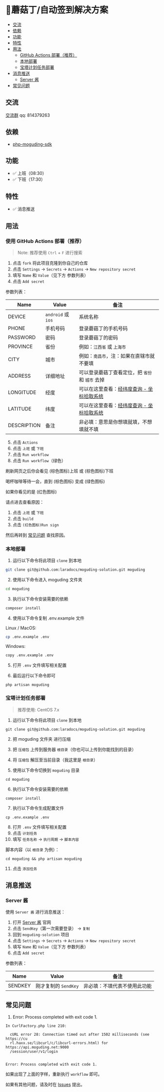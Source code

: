 # 🍄蘑菇丁/自动签到解决方案

- [交流](#comminicate)
- [依赖](#depend)
- [功能](#feature)
- [特性](#peculiarity)
- [用法](#usage)
    - [GitHub Actions 部署（推荐）](#github-actions)
    - [本地部署](#local)
    - [宝塔计划任务部署](#bt-task)
- [消息推送](#message-push)
    - [Server 酱](#server-sct)
- [常见问题](#faq)

<a name="comminicate"></a>
## 交流

[交流群](https://qm.qq.com/cgi-bin/qm/qr?k=zbymM6W3sUh11Sjx9ZVDo8vbwL2YpWkL&jump_from=webapi) qq: 814379263

<a name="depend"></a>
## 依赖

- [php-moguding-sdk](https://github.com/laradocs/php-moguding-sdk)

<a name="feature"></a>
## 功能

- ✅ 上班（08:30）
- ✅ 下班（17:30）

<a name="peculiarity"></a>
## 特性

- ✅ 消息推送

<a name="usage"></a>
## 用法

<a name="github-actions"></a>
### 使用 GitHub Actions 部署（推荐）

> Note: 推荐使用 `Ctrl` + `F` 进行搜索

1. 点击 `fork` 将此项目克隆到你自己的仓库
2. 点击 `Settings` -> `Secrets` -> `Actions` -> `New repository secret`
3. 填写 `Name` 和 `Value`（见下方 参数列表）
4. 点击 `Add secret`

参数列表：

| Name         | Value             | 备注                                                   |
|--------------|-------------------|------------------------------------------------------|
| DEVICE       | `android` 或 `ios` | 系统名称                                                 |
| PHONE        | 手机号码              | 登录蘑菇丁的手机号码                                           |
| PASSWORD     | 密码                | 登录蘑菇丁的密码                                             |
| PROVINCE     | 省份                | 例如：`江西省` 或 `上海市`                                     |
| CITY         | 城市                | 例如：`南昌市`，注：如果在直辖市就不要填                                |
| ADDRESS      | 详细地址              | 可以登录蘑菇丁查看定位，把 `省份` 和 `城市` 去掉                         |
| LONGITUDE    | 经度                | 可以在这里查看：[经纬度查询 - 坐标拾取系统](https://jingweidu.bmcx.com) |
| LATITUDE     | 纬度                | 可以在这里查看：[经纬度查询 - 坐标拾取系统](https://jingweidu.bmcx.com) |
| DESCRIPTION  | 备注                | 非必填：意思是你想填就填，不想填就不填                                  |

5. 点击 `Actions`
6. 点击 `上班` 或 `下班`
7. 点击 `Run workflow`
8. 点击 `Run workflow`（绿色）

刷新网页之后你会看见 (棕色图标)上班 或 (棕色图标)下班

喝杯咖啡等待一会，直到 (棕色图标) 变成 (绿色图标)

如果你看见的是 (红色图标)

请点进去查看原因：

1. 点击 `上班` 或 `下班`
2. 点击 `build`
3. 点击 `(红色图标)Run sign`

然后再转到 [常见问题](#faq) 查找原因。

<a name="local"></a>
### 本地部署

1. 运行以下命令将此项目 `clone` 到本地
```bash
git clone git@github.com:laradocs/moguding-solution.git moguding
```

2. 使用以下命令进入 moguding 文件夹
```bash
cd moguding
```

3. 执行以下命令安装需要的依赖
```bash
composer install
```

4. 使用以下命令复制 .env.example 文件

Linux / MacOS:
```bash
cp .env.example .env
```

Windows:
```bash
copy .env.example .env
```

5. 打开 `.env` 文件填写相关配置

6. 最后运行以下命令即可
```bash
php artisan moguding
```

<a name="bt-task"></a>
### 宝塔计划任务部署

> 推荐使用: CentOS 7.x

1. 运行以下命令将此项目 `clone` 到本地
```
git clone git@github.com:laradocs/moguding-solution.git moguding
```
2. 把 moguding 文件夹 进行压缩

3. 把 `压缩包` 上传到服务器 `根目录`（你也可以上传到你能找到的目录）
4. 将 `压缩包` 解压至当前目录（我这里是 `根目录`）
5. 使用以下命令切换到 `moguding` 目录
```
cd moguding
```
6. 执行以下命令安装需要的依赖
```
composer install
```

7. 执行以下命令生成配置文件
```
cp .env.example .env
```
8. 打开 `.env` 文件填写相关配置
9. 点击 `计划任务`
10. 填写 `任务名称` -> `执行周期` -> `脚本内容`

脚本内容（以 `根目录` 为例）：
```
cd moguding && php artisan moguding
```

11. 点击 `添加任务`

<a name="message-push"></a>
## 消息推送

<a name="server-sct"></a>
### Server 酱

使用 `Server 酱` 进行消息推送：

1. 打开 [Server 酱](https://sct.ftqq.com) 官网
2. 点击 `SendKey`（第一次需要登录） -> `复制`
3. 回到 `moguding-solution` 项目
4. 点击 `Settings` -> `Secrets` -> `Actions` -> `New repository secret`
5. 填写 `Name` 和 `Value`（见下方 参数列表）
6. 点击 `Add secret`

参数列表：

| Name    | Value           | 备注             |
|---------|-----------------|----------------|
| SENDKEY | 刚才复制的 `SendKey` | 非必填：不填代表不使用此功能 |

<a name="faq"></a>
## 常见问题

1. Error: Process completed with exit code 1.

```
In CurlFactory.php line 210:
                                                                               
  cURL error 28: Connection timed out after 1502 milliseconds (see https://cu  
  rl.haxx.se/libcurl/c/libcurl-errors.html) for https://api.moguding.net:9000  
  /session/user/v1/login                                                       
                                                                               

Error: Process completed with exit code 1.
```

如果出现了上面的字样，重新执行 `workflow` 即可。

如果有其他问题，请及时在 [Issues](https://github.com/laradocs/moguding-solution/issues) 提出。
